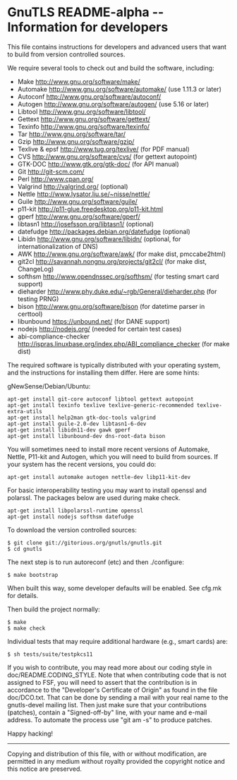 GnuTLS README-alpha -- Information for developers
=================================================

This file contains instructions for developers and advanced users that
want to build from version controlled sources.

We require several tools to check out and build the software, including:

* Make <http://www.gnu.org/software/make/>
* Automake <http://www.gnu.org/software/automake/> (use 1.11.3 or later)
* Autoconf <http://www.gnu.org/software/autoconf/>
* Autogen <http://www.gnu.org/software/autogen/> (use 5.16 or later)
* Libtool <http://www.gnu.org/software/libtool/>
* Gettext <http://www.gnu.org/software/gettext/>
* Texinfo <http://www.gnu.org/software/texinfo/>
* Tar <http://www.gnu.org/software/tar/>
* Gzip <http://www.gnu.org/software/gzip/>
* Texlive & epsf <http://www.tug.org/texlive/> (for PDF manual)
* CVS <http://www.gnu.org/software/cvs/> (for gettext autopoint)
* GTK-DOC <http://www.gtk.org/gtk-doc/> (for API manual)
* Git <http://git-scm.com/>
* Perl <http://www.cpan.org/>
* Valgrind <http://valgrind.org/> (optional)
* Nettle <http://www.lysator.liu.se/~nisse/nettle/>
* Guile <http://www.gnu.org/software/guile/>
* p11-kit <http://p11-glue.freedesktop.org/p11-kit.html>
* gperf <http://www.gnu.org/software/gperf/>
* libtasn1 <http://josefsson.org/libtasn1/> (optional)
* datefudge <http://packages.debian.org/datefudge> (optional)
* Libidn <http://www.gnu.org/software/libidn/> (optional, for internationalization of DNS)
* AWK <http://www.gnu.org/software/awk/> (for make dist, pmccabe2html)
* git2cl <http://savannah.nongnu.org/projects/git2cl/> (for make dist, ChangeLog)
* softhsm <http://www.opendnssec.org/softhsm/> (for testing smart card support)
* dieharder <http://www.phy.duke.edu/~rgb/General/dieharder.php> (for testing PRNG)
* bison <http://www.gnu.org/software/bison> (for datetime parser in certtool)
* libunbound <https://unbound.net/> (for DANE support)
* nodejs <http://nodejs.org/> (needed for certain test cases)
* abi-compliance-checker <http://ispras.linuxbase.org/index.php/ABI_compliance_checker> (for make dist)

The required software is typically distributed with your operating
system, and the instructions for installing them differ.  Here are
some hints:

gNewSense/Debian/Ubuntu:
```
apt-get install git-core autoconf libtool gettext autopoint
apt-get install texinfo texlive texlive-generic-recommended texlive-extra-utils
apt-get install help2man gtk-doc-tools valgrind
apt-get install guile-2.0-dev libtasn1-6-dev
apt-get install libidn11-dev gawk gperf
apt-get install libunbound-dev dns-root-data bison
```

You will sometimes need to install more recent versions of Automake,
Nettle, P11-kit and Autogen, which you will need to build from
sources.  If your system has the recent versions, you could do:

```
apt-get install automake autogen nettle-dev libp11-kit-dev
```

For basic interoperability testing you may want to install openssl
and polarssl. The packages below are used during make check.

```
apt-get install libpolarssl-runtime openssl
apt-get install nodejs softhsm datefudge
```

To download the version controlled sources:

```
$ git clone git://gitorious.org/gnutls/gnutls.git
$ cd gnutls
```

The next step is to run autoreconf (etc) and then ./configure:

```
$ make bootstrap
```

When built this way, some developer defaults will be enabled.  See
cfg.mk for details.

Then build the project normally:

```
$ make
$ make check
```

Individual tests that may require additional hardware (e.g., smart cards)
are:
```
$ sh tests/suite/testpkcs11
```

If you wish to contribute, you may read more about our coding style in
doc/README.CODING_STYLE. Note that when contributing code that is not 
assigned to FSF, you will need to assert that the contribution is in 
accordance to the "Developer's Certificate of Origin" as found in the 
file doc/DCO.txt. That can be done by sending a mail with your real name to 
the gnutls-devel mailing list. Then just make sure that your contributions 
(patches), contain a "Signed-off-by" line, with your name and e-mail address. 
To automate the process use "git am -s" to produce patches.

Happy hacking!

----------------------------------------------------------------------
Copying and distribution of this file, with or without modification,
are permitted in any medium without royalty provided the copyright
notice and this notice are preserved.
